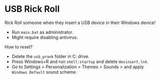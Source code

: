 # USB Rick Roll

Rick Roll someone when they insert a USB device in their Windows device!

*   Run ```main.bat``` as administrator.
*   Might require disabling antivirus.

How to reset?

*   Delete the ```usb_prank``` folder in C: drive.
*   Press Windows+R and run ```shell:startup``` and delete ```devinsert.lnk```.
*   Go to Settings > Personalization > Themes > Sounds > and apply ```Windows Default``` sound scheme.
